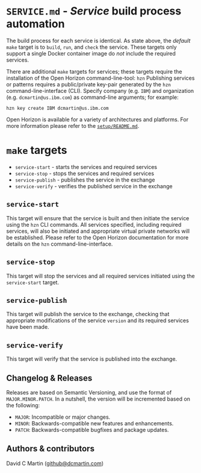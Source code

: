# `SERVICE.md` - _Service_ build process automation

The build process for each service is identical.  As state above, the _default_ `make` target is to `build`, `run`, and `check` the  service.  These targets only support a single Docker container image do _not_ include the required services. 

There are additional `make` targets for services; these targets require the installation of the Open Horizon command-line-tool: `hzn`
Publishing services or patterns requires a public/private key-pair generated by the `hzn` command-line-interface (CLI).  Specify company (e.g. `IBM`) and organization (e.g. `dcmartin@us.ibm.com`) as command-line arguments; for example:

```
hzn key create IBM dcmartin@us.ibm.com
```

Open Horizon is available for a variety of architectures and platforms.  For more information please refer to the [`setup/README.md`][setup-readme-md].

# `make` targets

+ `service-start` - starts the services and required services
+ `service-stop` - stops the services and required services
+ `service-publish` - publishes the service in the exchange
+ `service-verify` - verifies the published service in the exchange

## `service-start`

This target will ensure that the service is built and then initiate the service using the `hzn` CLI commands.  All services specified, including required services, will also be initiated and appropriate virtual private networks will be established.  Please refer to the Open Horizon documentation for more details on the `hzn` command-line-interface.

## `service-stop`

This target will stop the services and all required services initiated using the `service-start` target.

## `service-publish`

This target will publish the service to the exchange, checking that appropriate modifications of the service `version` and its required services have been made.

## `service-verify`

This target will verify that the service is published into the exchange.

[docker-start]: https://www.docker.com/get-started
[make-md]: https://github.com/dcmartin/open-horizon/blob/master/MAKE.md
[makevars-md]: https://github.com/dcmartin/open-horizon/blob/master/MAKEVARS.md
[setup-readme-md]: https://github.com/dcmartin/open-horizon/blob/master/setup/README.md

[travis-md]: https://github.com/dcmartin/open-horizon/blob/master/TRAVIS.md
[design-md]: https://github.com/dcmartin/open-horizon/blob/master/DESIGN.md
[travis-yaml]: https://github.com/dcmartin/open-horizon/blob/master/.travis.yml
[travis-ci]: https://travis-ci.org/
[build-pattern-video]: https://youtu.be/cv_rOdxXidA

[yolo-service]: https://github.com/dcmartin/open-horizon/tree/master/yolo/README.md
[hal-service]: https://github.com/dcmartin/open-horizon/tree/master/hal/README.md
[cpu-service]: https://github.com/dcmartin/open-horizon/tree/master/cpu/README.md
[wan-service]: https://github.com/dcmartin/open-horizon/tree/master/wan/README.md
[yolo2msghub-service]: https://github.com/dcmartin/open-horizon/tree/master/yolo2msghub/README.md
[motion2mqtt-service]: https://github.com/dcmartin/open-horizon/tree/master/motion2mqtt/README.md

## Changelog & Releases

Releases are based on Semantic Versioning, and use the format
of ``MAJOR.MINOR.PATCH``. In a nutshell, the version will be incremented
based on the following:

- ``MAJOR``: Incompatible or major changes.
- ``MINOR``: Backwards-compatible new features and enhancements.
- ``PATCH``: Backwards-compatible bugfixes and package updates.

## Authors & contributors

David C Martin (github@dcmartin.com)

[commits]: https://github.com/dcmartin/open-horizon/commits/master
[contributors]: https://github.com/dcmartin/open-horizon/graphs/contributors
[dcmartin]: https://github.com/dcmartin
[edge-fabric]: https://console.test.cloud.ibm.com/docs/services/edge-fabric/getting-started.html
[edge-install]: https://console.test.cloud.ibm.com/docs/services/edge-fabric/adding-devices.html
[edge-slack]: https://ibm-cloudplatform.slack.com/messages/edge-fabric-users/
[ibm-apikeys]: https://console.bluemix.net/iam/#/apikeys
[ibm-registration]: https://console.bluemix.net/registration/
[issue]: https://github.com/dcmartin/open-horizon/issues
[macos-install]: http://pkg.bluehorizon.network/macos
[open-horizon]: http://github.com/open-horizon/
[repository]: https://github.com/dcmartin/open-horizon
[setup]: https://github.com/dcmartin/open-horizon/blob/master/setup/README.md
